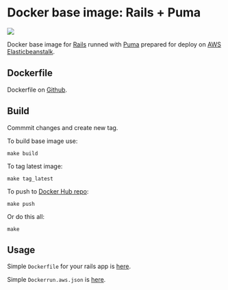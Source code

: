 Docker base image: Rails + Puma
=======================================

[![](https://badge.imagelayers.io/asux/rails:latest.svg)](https://imagelayers.io/?images=asux/rails:latest 'Get your own badge on imagelayers.io')

Docker base image for [Rails](http://rubyonrails.org) runned with [Puma](http://puma.io) prepared for deploy on [AWS Elasticbeanstalk](http://aws.amazon.com/ru/elasticbeanstalk/).

## Dockerfile

Dockerfile on [Github](https://github.com/asux/docker-images/blob/master/rails/Dockerfile).

## Build
Commmit changes and create new tag.

To build base image use:

```shell
make build
```

To tag latest image:

```shell
make tag_latest
```

To push to [Docker Hub repo](https://hub.docker.com/u/asux/rails/):

```shell
make push
```

Or do this all:

```shell
make
```

## Usage

Simple `Dockerfile` for your rails app is [here](https://github.com/asux/docker-images/blob/master/rails/examples/Dockerfile).

Simple `Dockerrun.aws.json` is [here](https://github.com/asux/docker-images/blob/master/rails/examples/Dockerrun.aws.json).
